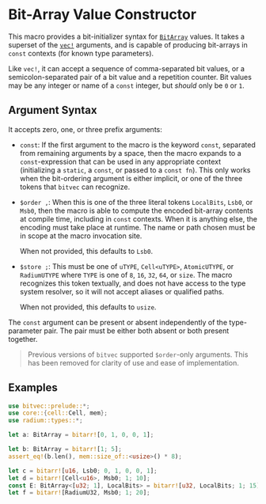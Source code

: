# Bit-Array Value Constructor

This macro provides a bit-initializer syntax for [`BitArray`] values. It takes a
superset of the [`vec!`] arguments, and is capable of producing bit-arrays in
`const` contexts (for known type parameters).

Like `vec!`, it can accept a sequence of comma-separated bit values, or a
semicolon-separated pair of a bit value and a repetition counter. Bit values may
be any integer or name of a `const` integer, but *should* only be `0` or `1`.

## Argument Syntax

It accepts zero, one, or three prefix arguments:

- `const`: If the first argument to the macro is the keyword `const`, separated
  from remaining arguments by a space, then the macro expands to a
  `const`-expression that can be used in any appropriate context (initializing
  a `static`, a `const`, or passed to a `const fn`). This only works when the
  bit-ordering argument is either implicit, or one of the three tokens that
  `bitvec` can recognize.
- `$order ,`: When this is one of the three literal tokens `LocalBits`, `Lsb0`,
  or `Msb0`, then the macro is able to compute the encoded bit-array contents at
  compile time, including in `const` contexts. When it is anything else, the
  encoding must take place at runtime. The name or path chosen must be in scope
  at the macro invocation site.

  When not provided, this defaults to `Lsb0`.
- `$store ;`: This must be one of `uTYPE`, `Cell<uTYPE>`, `AtomicUTYPE`, or
  `RadiumUTYPE` where `TYPE` is one of `8`, `16`, `32`, `64`, or `size`. The
  macro recognizes this token textually, and does not have access to the type
  system resolver, so it will not accept aliases or qualified paths.

  When not provided, this defaults to `usize`.

The `const` argument can be present or absent independently of the
type-parameter pair. The pair must be either both absent or both present
together.

> Previous versions of `bitvec` supported `$order`-only arguments. This has been
> removed for clarity of use and ease of implementation.

## Examples

```rust
use bitvec::prelude::*;
use core::{cell::Cell, mem};
use radium::types::*;

let a: BitArray = bitarr![0, 1, 0, 0, 1];

let b: BitArray = bitarr![1; 5];
assert_eq!(b.len(), mem::size_of::<usize>() * 8);

let c = bitarr![u16, Lsb0; 0, 1, 0, 0, 1];
let d = bitarr![Cell<u16>, Msb0; 1; 10];
const E: BitArray<[u32; 1], LocalBits> = bitarr![u32, LocalBits; 1; 15];
let f = bitarr![RadiumU32, Msb0; 1; 20];
```

[`BitArray`]: crate::array::BitArray
[`vec!`]: macro@alloc::vec
